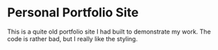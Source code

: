 # Personal Portfolio Site

This is a quite old portfolio site I had built to demonstrate my work. The code is rather bad, but I really like the styling.